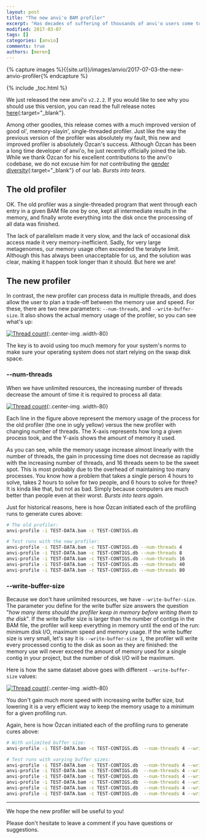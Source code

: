 ```yaml
---
layout: post
title: "The new anvi'o BAM profiler"
excerpt: "Has decades of suffering of thousands of anvi'o users come to an end?"
modified: 2017-03-07
tags: []
categories: [anvio]
comments: true
authors: [meren]
---
```


{% capture images %}{{site.url}}/images/anvio/2017-07-03-the-new-anvio-profiler{% endcapture %}

{% include _toc.html %}

We just released the new anvi'o `v2.2.2`. If you would like to see why you should use this version, you can read the full release notes [here](https://github.com/merenlab/anvio/releases/tag/v2.2.2){:target="_blank"}.

Among other goodies, this release comes with a much improved version of good ol', memory-slayin', single-threaded profiler. Just like the way the previous version of the profiler was absolutely my fault, this new and improved profiler is absolutely Özcan's success. Although Özcan has been a long time developer of anvi'o, he just recently officially joined the lab. While we thank Özcan for his excellent contributions to the anvi'o codebase, we do not excuse him for *not* contributing the [gender diversity](http://merenlab.org/people/){:target="_blank"} of our lab. _Bursts into tears_.

## The old profiler

OK. The old profiler was a single-threaded program that went through each entry in a given BAM file one by one, kept all intermediate results in the memory, and finally wrote everything into the disk once the processing of all data was finished.

The lack of parallelism made it very slow, and the lack of occasional disk access made it very memory-inefficient. Sadly, for very large metagenomes, our memory usage often exceeded the terabyte limit. Although this has always been unacceptable for us, and the solution was clear, making it happen took longer than it should. But here we are!

## The new profiler

In contrast, the new profiler can process data in multiple threads, and does allow the user to plan a trade-off between the memory use and speed. For these, there are two new parameters: `--num-threads`, and `--write-buffer-size`. It also shows the actual memory usage of the profiler, so you can see what's up:

[![Thread count]({{images}}/memory-usage.png)]({{images}}/memory-usage.png){:.center-img .width-80}


The key is to avoid using too much memory for your system's norms to make sure your operating system does not start relying on the swap disk space.

### --num-threads

When we have unlimited resources, the increasing number of threads decrease the amount of time it is required to process all data:

[![Thread count]({{images}}/thread-count.png)]({{images}}/thread-count.png){:.center-img .width-80}

Each line in the figure above represent the memory usage of the process for the old profiler (the one in ugly yellow) versus the new profiler with changing number of threads. The X-axis represents how long a given process took, and the Y-axis shows the amount of memory it used.

As you can see, while the memory usage increase almost linearly with the number of threads, the gain in processing time does not decrease as rapidly with the increasing number of threads, and 16 threads seem to be the sweet spot. This is most probably due to the overhead of maintaining too many processes. You know how a problem that takes a single person 4 hours to solve, takes 2 hours to solve for two people, and 6 hours to solve for three? It is kinda like that, but not as bad. Simply because computers are much better than people even at their worst. _Bursts into tears again_.

Just for historical reasons, here is how Özcan initiated each of the profiling runs to generate cures above:

``` bash
# The old profiler:
anvi-profile -i TEST-DATA.bam -c TEST-CONTIGS.db

# Test runs with the new profiler:
anvi-profile -i TEST-DATA.bam -c TEST-CONTIGS.db --num-threads 4
anvi-profile -i TEST-DATA.bam -c TEST-CONTIGS.db --num-threads 8
anvi-profile -i TEST-DATA.bam -c TEST-CONTIGS.db --num-threads 16
anvi-profile -i TEST-DATA.bam -c TEST-CONTIGS.db --num-threads 40
anvi-profile -i TEST-DATA.bam -c TEST-CONTIGS.db --num-threads 80
```

### --write-buffer-size

Because we don't have unlimited resources, we have `--write-buffer-size`. The parameter you define for the write buffer size answers the question "*how many items should the profiler keep in memory before writing them to the disk*". If the write buffer size is larger than the number of contigs in the BAM file, the profiler will keep everything in memory until the end of the run: minimum disk I/O, maximum speed and memory usage. If the write buffer size is very small, let's say it is `--write-buffer-size 1`, the profiler will write every processed contig to the disk as soon as they are finished: the memory use will never exceed the amount of memory used for a single contig in your project, but the number of disk I/O will be maximum.

Here is how the same dataset above goes with different `--write-buffer-size` values:

[![Thread count]({{images}}/write-buffer-size.png)]({{images}}/write-buffer-size.png){:.center-img .width-80}


You don't gain much more speed with increasing write buffer size, but lowering it is a very efficient way to keep the memory usage to a minimum for a given profiling run.

Again, here is how Özcan initiated each of the profiling runs to generate cures above:

``` bash
# With unlimited buffer size:
anvi-profile -i TEST-DATA.bam -c TEST-CONTIGS.db  --num-threads 4 --write-buffer-size 0

# Test runs with varying buffer sizes:
anvi-profile -i TEST-DATA.bam -c TEST-CONTIGS.db  --num-threads 4 --write-buffer-size 100
anvi-profile -i TEST-DATA.bam -c TEST-CONTIGS.db  --num-threads 4 --write-buffer-size 500
anvi-profile -i TEST-DATA.bam -c TEST-CONTIGS.db  --num-threads 4 --write-buffer-size 1000
anvi-profile -i TEST-DATA.bam -c TEST-CONTIGS.db  --num-threads 4 --write-buffer-size 2000
anvi-profile -i TEST-DATA.bam -c TEST-CONTIGS.db  --num-threads 4 --write-buffer-size 5000
anvi-profile -i TEST-DATA.bam -c TEST-CONTIGS.db  --num-threads 4 --write-buffer-size 10000
```

---

We hope the new profiler will be useful to you!

Please don't hesitate to leave a comment if you have questions or suggestions.